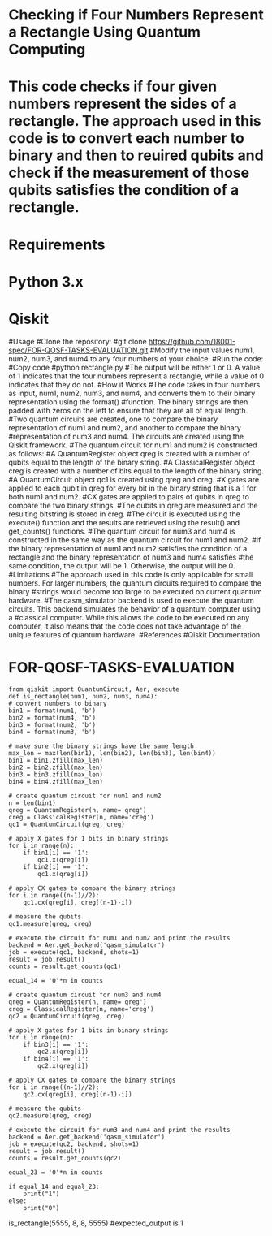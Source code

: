 # Checking if Four Numbers Represent a Rectangle Using Quantum Computing
# This code checks if four given numbers represent the sides of a rectangle. The approach used in this code is to convert each number to binary and then to reuired qubits and check if the measurement of those qubits satisfies the condition of a rectangle.
# Requirements
# Python 3.x
# Qiskit
#Usage
#Clone the repository:
#git clone https://github.com/18001-spec/FOR-QOSF-TASKS-EVALUATION.git
#Modify the input values num1, num2, num3, and num4 to any four numbers of your choice.
#Run the code:
#Copy code
#python rectangle.py
#The output will be either 1 or 0. A value of 1 indicates that the four numbers represent a rectangle, while a value of 0 indicates that they do not.
#How it Works
#The code takes in four numbers as input, num1, num2, num3, and num4, and converts them to their binary representation using the format() #function. The binary strings are then padded with zeros on the left to ensure that they are all of equal length.
#Two quantum circuits are created, one to compare the binary representation of num1 and num2, and another to compare the binary #representation of num3 and num4. The circuits are created using the Qiskit framework.
#The quantum circuit for num1 and num2 is constructed as follows:
#A QuantumRegister object qreg is created with a number of qubits equal to the length of the binary string.
#A ClassicalRegister object creg is created with a number of bits equal to the length of the binary string.
#A QuantumCircuit object qc1 is created using qreg and creg.
#X gates are applied to each qubit in qreg for every bit in the binary string that is a 1 for both num1 and num2.
#CX gates are applied to pairs of qubits in qreg to compare the two binary strings.
#The qubits in qreg are measured and the resulting bitstring is stored in creg.
#The circuit is executed using the execute() function and the results are retrieved using the result() and get_counts() functions.
#The quantum circuit for num3 and num4 is constructed in the same way as the quantum circuit for num1 and num2.
#If the binary representation of num1 and num2 satisfies the condition of a rectangle and the binary representation of num3 and num4 satisfies #the same condition, the output will be 1. Otherwise, the output will be 0.
#Limitations
#The approach used in this code is only applicable for small numbers. For larger numbers, the quantum circuits required to compare the binary #strings would become too large to be executed on current quantum hardware.
#The qasm_simulator backend is used to execute the quantum circuits. This backend simulates the behavior of a quantum computer using a #classical computer. While this allows the code to be executed on any computer, it also means that the code does not take advantage of the unique features of quantum hardware.
#References
#Qiskit Documentation
# FOR-QOSF-TASKS-EVALUATION

    from qiskit import QuantumCircuit, Aer, execute
    def is_rectangle(num1, num2, num3, num4):
    # convert numbers to binary
    bin1 = format(num1, 'b')
    bin2 = format(num4, 'b')
    bin3 = format(num2, 'b')
    bin4 = format(num3, 'b')

    # make sure the binary strings have the same length
    max_len = max(len(bin1), len(bin2), len(bin3), len(bin4))
    bin1 = bin1.zfill(max_len)
    bin2 = bin2.zfill(max_len)
    bin3 = bin3.zfill(max_len)
    bin4 = bin4.zfill(max_len)

    # create quantum circuit for num1 and num2
    n = len(bin1)
    qreg = QuantumRegister(n, name='qreg')
    creg = ClassicalRegister(n, name='creg')
    qc1 = QuantumCircuit(qreg, creg)

    # apply X gates for 1 bits in binary strings
    for i in range(n):
        if bin1[i] == '1':
            qc1.x(qreg[i])
        if bin2[i] == '1':
            qc1.x(qreg[i])

    # apply CX gates to compare the binary strings
    for i in range((n-1)//2):
        qc1.cx(qreg[i], qreg[(n-1)-i])

    # measure the qubits
    qc1.measure(qreg, creg)

    # execute the circuit for num1 and num2 and print the results
    backend = Aer.get_backend('qasm_simulator')
    job = execute(qc1, backend, shots=1)
    result = job.result()
    counts = result.get_counts(qc1)

    equal_14 = '0'*n in counts

    # create quantum circuit for num3 and num4
    qreg = QuantumRegister(n, name='qreg')
    creg = ClassicalRegister(n, name='creg')
    qc2 = QuantumCircuit(qreg, creg)

    # apply X gates for 1 bits in binary strings
    for i in range(n):
        if bin3[i] == '1':
            qc2.x(qreg[i])
        if bin4[i] == '1':
            qc2.x(qreg[i])

    # apply CX gates to compare the binary strings
    for i in range((n-1)//2):
        qc2.cx(qreg[i], qreg[(n-1)-i])

    # measure the qubits
    qc2.measure(qreg, creg)

    # execute the circuit for num3 and num4 and print the results
    backend = Aer.get_backend('qasm_simulator')
    job = execute(qc2, backend, shots=1)
    result = job.result()
    counts = result.get_counts(qc2)

    equal_23 = '0'*n in counts

    if equal_14 and equal_23:
        print("1")
    else:
        print("0")
is_rectangle(5555, 8, 8, 5555) #expected_output is 1
